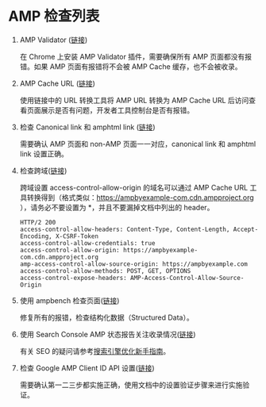 # AMP 检查列表

1. AMP Validator \([链接](https://validator.ampproject.org/)\)

    在 Chrome 上安装 AMP Validator 插件，需要确保所有 AMP 页面都没有报错。如果 AMP 页面有报错将不会被 AMP Cache 缓存，也不会被收录。

2. AMP Cache URL \([链接](https://ampbyexample.com/advanced/using_the_google_amp_cache/#amp-cache-url-format)\)

    使用链接中的 URL 转换工具将 AMP URL 转换为 AMP Cache URL 后访问查看页面展示是否有问题，开发者工具控制台是否有报错。

3. 检查 Canonical link 和 amphtml link \([链接](https://www.ampproject.org/docs/fundamentals/discovery)\)

    需要确认 AMP 页面和 non-AMP 页面一一对应，canonical link 和 amphtml link 设置正确。

4. 检查跨域\([链接](https://www.ampproject.org/docs/fundamentals/amp-cors-requests#testing-cors-in-amp)\)

    跨域设置 access-control-allow-origin 的域名可以通过 AMP Cache URL 工具转换得到（格式类似：https://ampbyexample-com.cdn.ampproject.org ），请务必不要设置为 *，并且不要漏掉文档中列出的 header。

    ```
    HTTP/2 200
    access-control-allow-headers: Content-Type, Content-Length, Accept-Encoding, X-CSRF-Token
    access-control-allow-credentials: true
    access-control-allow-origin: https://ampbyexample-com.cdn.ampproject.org
    amp-access-control-allow-source-origin: https://ampbyexample.com
    access-control-allow-methods: POST, GET, OPTIONS
    access-control-expose-headers: AMP-Access-Control-Allow-Source-Origin
    ```

5. 使用 ampbench 检查页面\([链接](https://ampbench.appspot.com/)\)

    修复所有的报错，检查结构化数据（Structured Data）。

6. 使用 Search Console AMP 状态报告关注收录情况\([链接](https://support.google.com/webmasters/answer/7450883?hl=zh-Hans)\)

    有关 SEO 的疑问请参考[搜索引擎优化新手指南](https://support.google.com/webmasters/answer/7451184?hl=zh-Hans)。

7. 检查 Google AMP Client ID API 设置\([链接](https://support.google.com/analytics/answer/7486764?hl=zh-Hans)\)

    需要确认第一二三步都实施正确，使用文档中的设置验证步骤来进行实施验证。